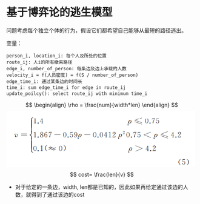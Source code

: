 # 基于博弈论的逃生模型

问题考虑每个独立个体的行为，假设它们都希望自己能够从最短的路径逃出。

变量：

```
person_i, location_i: 每个人及所处的位置
route_ij: 人i的所有撤离路径
edge_i, number_of_person: 每条边及边上承载的人数
velocity_i = f(人员密度) = f(S / number_of_person)
edge_time_i: 通过某条边的时间长
time_i: sum edge_time_i for edge in route_ij
update_poilcy(): select route_ij with minimum time_i
```


$$
\begin{align}
\rho = \frac{num}{width*len}
\end{align}
$$
![image-20190127211806940](基于博弈论的逃生模型.assets/image-20190127211806940.png)
$$
cost= \frac{len}{v}
$$

- 对于给定的一条边，width, len都是已知的，因此如果再给定通过该边的人数，就得到了通过该边的cost

